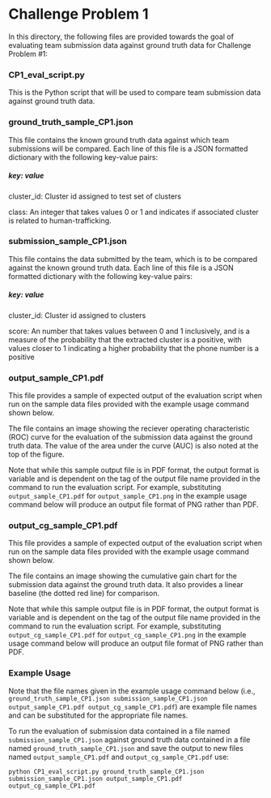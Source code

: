 # Challenge Problem 1

In this directory, the following files are provided towards the goal of evaluating team submission data against ground truth data for Challenge Problem #1:

### CP1_eval_script.py
This is the Python script that will be used to compare team submission data against ground truth data.

### ground_truth_sample_CP1.json
This file contains the known ground truth data against which team submissions will be compared.  Each line of this file is a JSON formatted dictionary with the following key-value pairs:
##### key: value
cluster_id: Cluster id assigned to test set of clusters

class: An integer that takes values 0 or 1 and indicates if associated cluster is related to human-trafficking.

### submission_sample_CP1.json
This file contains the data submitted by the team, which is to be compared against the known ground truth data.  Each line of this file is a JSON formatted dictionary with the following key-value pairs:
##### key: value
cluster_id: Cluster id assigned to clusters

score: An number that takes values between 0 and 1 inclusively, and is a measure of the probability that the extracted cluster is a positive, with values closer to 1 indicating a higher probability that the phone number is a positive

### output_sample_CP1.pdf
This file provides a sample of expected output of the evaluation script when run on the sample data files provided with the example usage command shown below.

The file contains an image showing the reciever operating characteristic (ROC) curve for the evaluation of the submission data against the ground truth data.  The value of the area under the curve (AUC) is also noted at the top of the figure.

Note that while this sample output file is in PDF format, the output format is variable and is dependent on the tag of the output file name provided in the command to run the evaluation script.  For example, substituting `output_sample_CP1.pdf` for `output_sample_CP1.png` in the example usage command below will produce an output file format of PNG rather than PDF.

### output_cg_sample_CP1.pdf
This file provides a sample of expected output of the evaluation script when run on the sample data files provided with the example usage command shown below.

The file contains an image showing the cumulative gain chart for the submission data against the ground truth data.  It also provides a linear baseline (the dotted red line) for comparison.

Note that while this sample output file is in PDF format, the output format is variable and is dependent on the tag of the output file name provided in the command to run the evaluation script.  For example, substituting `output_cg_sample_CP1.pdf` for `output_cg_sample_CP1.png` in the example usage command below will produce an output file format of PNG rather than PDF.

### Example Usage

Note that the file names given in the example usage command below (i.e., `ground_truth_sample_CP1.json submission_sample_CP1.json output_sample_CP1.pdf output_cg_sample_CP1.pdf`) are example file names and can be substituted for the appropriate file names.

To run the evaluation of submission data contained in a file named `submission_sample_CP1.json` against ground truth data contained in a file named `ground_truth_sample_CP1.json` and save the output to new files named `output_sample_CP1.pdf` and `output_cg_sample_CP1.pdf` use:

`python CP1_eval_script.py ground_truth_sample_CP1.json submission_sample_CP1.json output_sample_CP1.pdf output_cg_sample_CP1.pdf`
